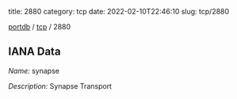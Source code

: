 title: 2880
category: tcp
date: 2022-02-10T22:46:10
slug: tcp/2880

[portdb](/) / [tcp](/category/tcp.html) / 2880


## IANA Data

_Name:_ synapse

_Description:_ Synapse Transport


